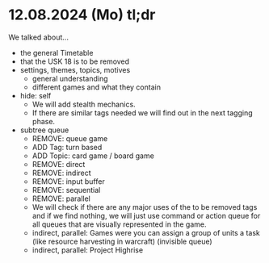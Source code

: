 # 12.08.2024 (Mo) tl;dr

We talked about...

- the general Timetable
- that the USK 18 is to be removed
- settings, themes, topics, motives
  - general understanding
  - different games and what they contain
- hide: self
  - We will add stealth mechanics.
  - If there are similar tags needed we will find out in the next tagging phase.
- subtree queue
  - REMOVE: queue game
  - ADD Tag: turn based
  - ADD Topic: card game / board game
  - REMOVE: direct
  - REMOVE: indirect
  - REMOVE: input buffer
  - REMOVE: sequential
  - REMOVE: parallel
  - We will check if there are any major uses of the to be removed tags and if we find nothing, we will just use command or action queue for all queues that are visually represented in the game.
  - indirect, parallel: Games were you can assign a group of units a task (like resource harvesting in warcraft) (invisible queue)
  - indirect, parallel: Project Highrise
